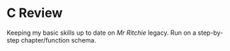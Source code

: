 # C Review
 Keeping my basic skills up to date on _Mr Ritchie_ legacy.
  Run on a step-by-step chapter/function schema.
